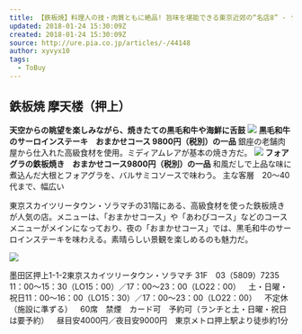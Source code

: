 ```yaml
---
title: 【鉄板焼】料理人の技・肉質ともに絶品! 旨味を堪能できる東京近郊の“名店8” - うまい肉
updated: 2018-01-24 15:30:09Z
created: 2018-01-24 15:30:09Z
source: http://ure.pia.co.jp/articles/-/44148
author: xyvyx10
tags:
  - ToBuy
---
```


## 鉄板焼 摩天楼（押上）

**天空からの眺望を楽しみながら、焼きたての黒毛和牛や海鮮に舌鼓**
![](../_resources/dd203acb54c05d69f73df40be77563d5.jpg)
**黒毛和牛のサーロインステーキ おまかせコース 9800円（税別）の一品**
銀座の老舗肉屋から仕入れた高級食材を使用。ミディアムレアが基本の焼き方だ。
![](../_resources/cb46aeea492cf35678167eb024790a1a.jpg)
**フォアグラの鉄板焼き おまかせコース9800円（税別）の一品**
和風だしで上品な味に煮込んだ大根とフォアグラを、バルサミコソースで味わう。
主な客層 20～40代まで、幅広い

東京スカイツリータウン・ソラマチの31階にある、高級食材を使った鉄板焼きが人気の店。メニューは、「おまかせコース」や「あわびコース」などのコースメニューがメインになっており、夜の「おまかせコース」では、黒毛和牛のサーロインステーキを味わえる。素晴らしい景観を楽しめるのも魅力だ。

![](../_resources/d830edde0b9998feaebb09bc856bd1d1.jpg)

墨田区押上1-1-2東京スカイツリータウン・ソラマチ 31F 03（5809）7235 11：00～15：30（LO15：00）／17：00～23：00（LO22：00） 土・日曜・祝日11：00～16：00（LO15：30）／17：00～23：00（LO22：00） 不定休（施設に準ずる） 60席 禁煙 カード可 予約可（ランチと土・日曜・祝日は要予約） 昼目安4000円／夜目安9000円 東京メトロ押上駅より徒歩約1分